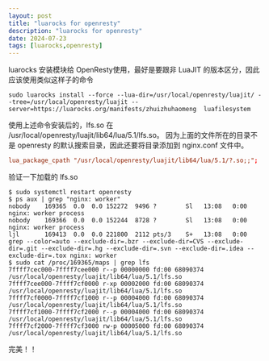 ```yaml
---
layout: post
title: "luarocks for openresty"
description: "luarocks for openresty"
date: 2024-07-23
tags: [luarocks,openresty]
---
```


luarocks 安装模块给 OpenResty使用，最好是要跟非 LuaJIT 的版本区分，因此应该使用类似这样子的命令

```shell
sudo luarocks install --force --lua-dir=/usr/local/openresty/luajit/ --tree=/usr/local/openresty/luajit --server=https://luarocks.org/manifests/zhuizhuhaomeng  luafilesystem
```

使用上述命令安装后的，lfs.so 在 /usr/local/openresty/luajit/lib64/lua/5.1/lfs.so。
因为上面的文件所在的目录不是 openresty 的默认搜索目录，因此还要将目录添加到 nginx.conf 文件中。

```conf
lua_package_cpath "/usr/local/openresty/luajit/lib64/lua/5.1/?.so;;";
```

验证一下加载的 lfs.so

```shell
$ sudo systemctl restart openresty
$ ps aux | grep "nginx: worker"
nobody    169365  0.0  0.0 152272  9496 ?        Sl   13:08   0:00 nginx: worker process
nobody    169366  0.0  0.0 152244  8728 ?        Sl   13:08   0:00 nginx: worker process
ljl       169413  0.0  0.0 221800  2112 pts/3    S+   13:08   0:00 grep --color=auto --exclude-dir=.bzr --exclude-dir=CVS --exclude-dir=.git --exclude-dir=.hg --exclude-dir=.svn --exclude-dir=.idea --exclude-dir=.tox nginx: worker
$ sudo cat /proc/169365/maps | grep lfs
7ffff7cec000-7ffff7cee000 r--p 00000000 fd:00 68090374                   /usr/local/openresty/luajit/lib64/lua/5.1/lfs.so
7ffff7cee000-7ffff7cf0000 r-xp 00002000 fd:00 68090374                   /usr/local/openresty/luajit/lib64/lua/5.1/lfs.so
7ffff7cf0000-7ffff7cf1000 r--p 00004000 fd:00 68090374                   /usr/local/openresty/luajit/lib64/lua/5.1/lfs.so
7ffff7cf1000-7ffff7cf2000 r--p 00004000 fd:00 68090374                   /usr/local/openresty/luajit/lib64/lua/5.1/lfs.so
7ffff7cf2000-7ffff7cf3000 rw-p 00005000 fd:00 68090374                   /usr/local/openresty/luajit/lib64/lua/5.1/lfs.so
```

完美！！
